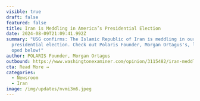 ```yaml
---
visible: true
draft: false
featured: false
title: Iran is Meddling in America’s Presidential Election
date: 2024-08-09T21:09:41.992Z
summary: "USG confirms: The Islamic Republic of Iran is meddling in our 2024
  presidential election. Check out Polaris Founder, Morgan Ortagus's, latest
  oped below!"
author: POLARIS Founder, Morgan Ortagus
outbound: https://www.washingtonexaminer.com/opinion/3115482/iran-meddling-americas-presidential-election/
cta: Read More →
categories:
  - Newsroom
  - Iran
image: /img/updates/nvmi3m6.jpeg
---
```

